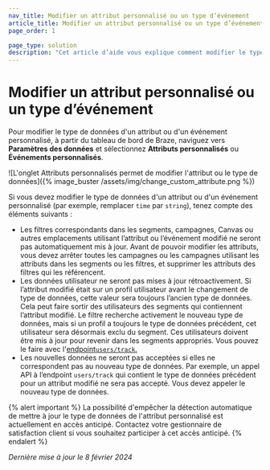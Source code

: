 ```yaml
---
nav_title: Modifier un attribut personnalisé ou un type d’événement
article_title: Modifier un attribut personnalisé ou un type d’événement
page_order: 1

page_type: solution
description: "Cet article d’aide vous explique comment modifier le type de données d’un attribut personnalisé ou d’un événement personnalisé, ainsi que les implications si vous le faites."
---
```


# Modifier un attribut personnalisé ou un type d’événement

Pour modifier le type de données d'un attribut ou d'un événement personnalisé, à partir du tableau de bord de Braze, naviguez vers **Paramètres des données** et sélectionnez **Attributs personnalisés** ou **Événements personnalisés**.

![L'onglet Attributs personnalisés permet de modifier l'attribut ou le type de données]({% image_buster /assets/img/change_custom_attribute.png %})

Si vous devez modifier le type de données d'un attribut ou d'un événement personnalisé (par exemple, remplacer `time` par `string`), tenez compte des éléments suivants :

- Les filtres correspondants dans les segments, campagnes, Canvas ou autres emplacements utilisant l’attribut ou l’événement modifié ne seront pas automatiquement mis à jour. Avant de pouvoir modifier les attributs, vous devez arrêter toutes les campagnes ou les campagnes utilisant les attributs dans les segments ou les filtres, et supprimer les attributs des filtres qui les référencent.
- Les données utilisateur ne seront pas mises à jour rétroactivement. Si l’attribut modifié était sur un profil utilisateur avant le changement de type de données, cette valeur sera toujours l’ancien type de données. Cela peut faire sortir des utilisateurs des segments qui contiennent l’attribut modifié. Le filtre recherche activement le nouveau type de données, mais si un profil a toujours le type de données précédent, cet utilisateur sera désormais exclu du segment. Ces utilisateurs doivent être mis à jour pour revenir dans les segments appropriés. Vous pouvez le faire avec l'[endpoint`users/track`.]({{site.baseurl}}/api/endpoints/user_data/post_user_track/)
- Les nouvelles données ne seront pas acceptées si elles ne correspondent pas au nouveau type de données. Par exemple, un appel API à l’endpoint `users/track` qui contient le type de données précédent pour un attribut modifié ne sera pas accepté. Vous devez appeler le nouveau type de données.

{% alert important %}
La possibilité d'empêcher la détection automatique de mettre à jour le type de données de l'attribut personnalisé est actuellement en accès anticipé. Contactez votre gestionnaire de satisfaction client si vous souhaitez participer à cet accès anticipé.
{% endalert %}

_Dernière mise à jour le 8 février 2024_

